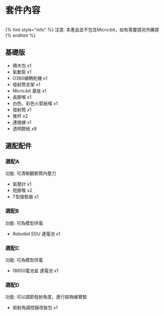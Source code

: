 # 套件內容

<figure><img src="../../.gitbook/assets/氣動火箭發射實驗套件cover sheet (4).png" alt=""><figcaption></figcaption></figure>

{% hint style="info" %}
注意: 本產品並不包含Micro:bit，如有需要請另外購買
{% endhint %}

## 基礎版

* 積木包 x1
* 氣動泵 x1
* O360續轉舵機 x1
* 發射筒支架 x1
* Micro:bit 基座 x1
* 長膠喉 x1
* 白色、彩色火箭紙樣 x1
* 發射筒 x1
* 推杆 x2
* 連接線 x1
* 透明膠紙 x8

## 選配配件

### 選配A

功能: 可清晰觀察筒內壓力

* 氣壓計 x1
* 短膠喉 x2
* T型接駁器 x1

### 選配B

功能: 可為模型供電

* Robotbit EDU 連電池 x1

### 選配C

功能: 可為模型供電

* 18650電池盒 連電池 x1

### 選配D

功能: 可以調節發射角度，進行拋物線實驗

* 拋射角調控器改裝包 x1
